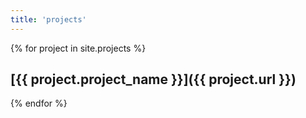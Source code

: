 ```yaml
---
title: 'projects'
---
```


{% for project in site.projects %}
## [{{ project.project_name }}]({{ project.url }})
{% endfor %}

